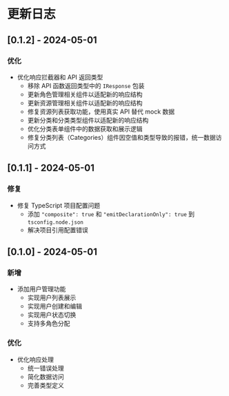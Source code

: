 # 更新日志

## [0.1.2] - 2024-05-01

### 优化

- 优化响应拦截器和 API 返回类型
  - 移除 API 函数返回类型中的 `IResponse` 包装
  - 更新角色管理相关组件以适配新的响应结构
  - 更新资源管理相关组件以适配新的响应结构
  - 修复资源列表获取功能，使用真实 API 替代 mock 数据
  - 更新分类和分类类型组件以适配新的响应结构
  - 优化分类表单组件中的数据获取和展示逻辑
  - 修复分类列表（Categories）组件因空值和类型导致的报错，统一数据访问方式

## [0.1.1] - 2024-05-01

### 修复

- 修复 TypeScript 项目配置问题
  - 添加 `"composite": true` 和 `"emitDeclarationOnly": true` 到 `tsconfig.node.json`
  - 解决项目引用配置错误

## [0.1.0] - 2024-05-01

### 新增

- 添加用户管理功能
  - 实现用户列表展示
  - 实现用户创建和编辑
  - 实现用户状态切换
  - 支持多角色分配

### 优化

- 优化响应处理
  - 统一错误处理
  - 简化数据访问
  - 完善类型定义

